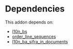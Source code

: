 # Dependencies

This addon depends on:

- [l10n_bs](https://github.com/bringout/odoo-bringout-l10n_bs/tree/b1897ffad51e5694fb56872f87e760d6c0ab6a4f)
- [order_line_sequences](https://github.com/bringout/cybrosys/tree/eb0b188513c8d8d85098bd415c3a304c163b7976/odoo-bringout-cybrosys-order_line_sequences)
- [l10n_ba_sifra_in_documents](https://github.com/bringout/odoo-bringout-l10n_ba_sifra_in_documents/tree/d4abce736471a051e393fa93d374004ce015d5e2)
